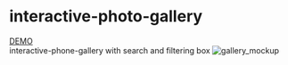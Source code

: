 # interactive-photo-gallery
<a href="https://brendacardona.github.io/interactive-photo-gallery/">DEMO</a></br>
interactive-phone-gallery with search and filtering box
![gallery_mockup](https://user-images.githubusercontent.com/52057830/70898107-a112dc00-1fb9-11ea-858b-21aa0dfe06bd.png)

